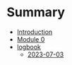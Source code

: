# Summary

- [Introduction](./intro.md)
- [Module 0](./mod_0/README.md)
- [logbook](./logbook/README.md)
  - [2023-07-03](./logbook/2023_07_03.md)
